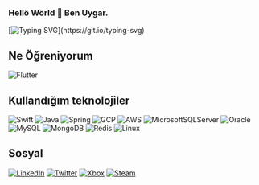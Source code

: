 ### Hellö Wörld 👋 Ben Uygar. 

[![Typing SVG](https://readme-typing-svg.herokuapp.com?color=44DEF7&lines=Yazılım+Geliştirici;)](https://git.io/typing-svg)

## Ne Öğreniyorum
![Flutter](https://img.shields.io/badge/Flutter-02569B?style=for-the-badge&logo=flutter&logoColor=white)

## Kullandığım teknolojiler
![Swift](https://img.shields.io/badge/Swift-FA7343?style=for-the-badge&logo=swift&logoColor=white)
![Java](https://img.shields.io/badge/Java-ED8B00?style=for-the-badge&logo=java&logoColor=white)
![Spring](https://img.shields.io/badge/Spring-6DB33F?style=for-the-badge&logo=spring&logoColor=white)
![GCP](https://img.shields.io/badge/Google_Cloud-4285F4?style=for-the-badge&logo=google-cloud&logoColor=white)
![AWS](https://img.shields.io/badge/Amazon_AWS-232F3E?style=for-the-badge&logo=amazon-aws&logoColor=white)
![MicrosoftSQLServer](https://img.shields.io/badge/Microsoft%20SQL%20Sever-CC2927?style=for-the-badge&logo=microsoft%20sql%20server&logoColor=white)
![Oracle](https://img.shields.io/badge/Oracle-F80000?style=for-the-badge&logo=oracle&logoColor=white)
![MySQL](https://img.shields.io/badge/mysql-%2300f.svg?style=for-the-badge&logo=mysql&logoColor=white)
![MongoDB](https://img.shields.io/badge/MongoDB-%234ea94b.svg?style=for-the-badge&logo=mongodb&logoColor=white)
![Redis](https://img.shields.io/badge/redis-%23DD0031.svg?style=for-the-badge&logo=redis&logoColor=white)
![Linux](https://img.shields.io/badge/Linux-FCC624?style=for-the-badge&logo=linux&logoColor=black)

## Sosyal
[![LinkedIn](https://img.shields.io/badge/linkedin-%230077B5.svg?style=for-the-badge&logo=linkedin&logoColor=white)](https://www.linkedin.com/in/uygarisicelik/)
[![Twitter](https://img.shields.io/badge/Twitter-1DA1F2?style=for-the-badge&logo=twitter&logoColor=white)](https://twitter.com/uuygaar)
[![Xbox](https://img.shields.io/badge/Xbox-107C10?style=for-the-badge&logo=xbox&logoColor=white)](https://account.xbox.com/tr-tr/profile?gamertag=uygaar)
[![Steam](https://img.shields.io/badge/Steam-000000?style=for-the-badge&logo=steam&logoColor=white)](https://steamcommunity.com/id/uuygaar/)

